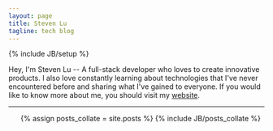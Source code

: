 ```yaml
---
layout: page
title: Steven Lu
tagline: tech blog
---
```

{% include JB/setup %}

<p>
Hey, I'm Steven Lu -- A full-stack developer who loves to create innovative products.
I also love constantly learning about technologies that I've never encountered before and sharing what I've gained to everyone.
If you would like to know more about me, you should visit my <a href="http://stevenlu.com/">website</a>.
</p>

<hr>

<ul class="posts">
   {% assign posts_collate = site.posts %}
   {% include JB/posts_collate %}
</ul>

